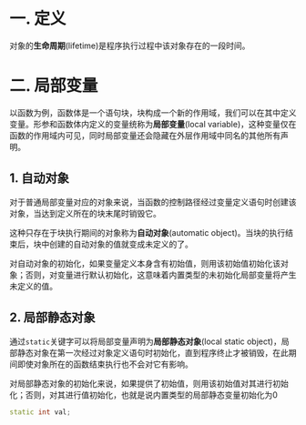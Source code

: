 # 一. 定义

对象的**生命周期**(lifetime)是程序执行过程中该对象存在的一段时间。



# 二. 局部变量

以函数为例，函数体是一个语句块，块构成一个新的作用域，我们可以在其中定义变量。形参和函数体内定义的变量统称为**局部变量**(local variable)，这种变量仅在函数的作用域内可见，同时局部变量还会隐藏在外层作用域中同名的其他所有声明。

## 1. 自动对象

对于普通局部变量对应的对象来说，当函数的控制路径经过变量定义语句时创建该对象，当达到定义所在的块末尾时销毁它。

这种只存在于块执行期间的对象称为**自动对象**(automatic object)。当块的执行结束后，块中创建的自动对象的值就变成未定义的了。

对自动对象的初始化，如果变量定义本身含有初始值，则用该初始值初始化该对象；否则，对变量进行默认初始化，这意味着内置类型的未初始化局部变量将产生未定义的值。

## 2. 局部静态对象

通过`static`关键字可以将局部变量声明为**局部静态对象**(local static object)，局部静态对象在第一次经过对象定义语句时初始化，直到程序终止才被销毁，在此期间即使对象所在的函数结束执行也不会对它有影响。

对局部静态对象的初始化来说，如果提供了初始值，则用该初始值对其进行初始化；否则，对其进行值初始化，也就是说内置类型的局部静态变量初始化为0

```c++
static int val;
```

